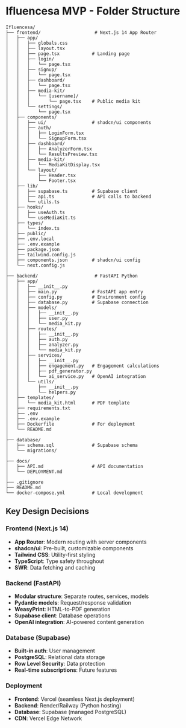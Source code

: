 # Ifluencesa MVP - Folder Structure

```
Ifluencesa/
├── frontend/                    # Next.js 14 App Router
│   ├── app/
│   │   ├── globals.css
│   │   ├── layout.tsx
│   │   ├── page.tsx            # Landing page
│   │   ├── login/
│   │   │   └── page.tsx
│   │   ├── signup/
│   │   │   └── page.tsx
│   │   ├── dashboard/
│   │   │   └── page.tsx
│   │   ├── media-kit/
│   │   │   └── [username]/
│   │   │       └── page.tsx    # Public media kit
│   │   └── settings/
│   │       └── page.tsx
│   ├── components/
│   │   ├── ui/                 # shadcn/ui components
│   │   ├── auth/
│   │   │   ├── LoginForm.tsx
│   │   │   └── SignupForm.tsx
│   │   ├── dashboard/
│   │   │   ├── AnalyzerForm.tsx
│   │   │   └── ResultsPreview.tsx
│   │   ├── media-kit/
│   │   │   └── MediaKitDisplay.tsx
│   │   └── layout/
│   │       ├── Header.tsx
│   │       └── Footer.tsx
│   ├── lib/
│   │   ├── supabase.ts         # Supabase client
│   │   ├── api.ts              # API calls to backend
│   │   └── utils.ts
│   ├── hooks/
│   │   ├── useAuth.ts
│   │   └── useMediaKit.ts
│   ├── types/
│   │   └── index.ts
│   ├── public/
│   ├── .env.local
│   ├── .env.example
│   ├── package.json
│   ├── tailwind.config.js
│   ├── components.json         # shadcn/ui config
│   └── next.config.js
│
├── backend/                     # FastAPI Python
│   ├── app/
│   │   ├── __init__.py
│   │   ├── main.py             # FastAPI app entry
│   │   ├── config.py           # Environment config
│   │   ├── database.py         # Supabase connection
│   │   ├── models/
│   │   │   ├── __init__.py
│   │   │   ├── user.py
│   │   │   └── media_kit.py
│   │   ├── routes/
│   │   │   ├── __init__.py
│   │   │   ├── auth.py
│   │   │   ├── analyzer.py
│   │   │   └── media_kit.py
│   │   ├── services/
│   │   │   ├── __init__.py
│   │   │   ├── engagement.py   # Engagement calculations
│   │   │   ├── pdf_generator.py
│   │   │   └── ai_service.py   # OpenAI integration
│   │   └── utils/
│   │       ├── __init__.py
│   │       └── helpers.py
│   ├── templates/
│   │   └── media_kit.html      # PDF template
│   ├── requirements.txt
│   ├── .env
│   ├── .env.example
│   ├── Dockerfile              # For deployment
│   └── README.md
│
├── database/
│   ├── schema.sql              # Supabase schema
│   └── migrations/
│
├── docs/
│   ├── API.md                  # API documentation
│   └── DEPLOYMENT.md
│
├── .gitignore
├── README.md
└── docker-compose.yml          # Local development
```

## Key Design Decisions

### Frontend (Next.js 14)
- **App Router**: Modern routing with server components
- **shadcn/ui**: Pre-built, customizable components
- **Tailwind CSS**: Utility-first styling
- **TypeScript**: Type safety throughout
- **SWR**: Data fetching and caching

### Backend (FastAPI)
- **Modular structure**: Separate routes, services, models
- **Pydantic models**: Request/response validation
- **WeasyPrint**: HTML-to-PDF generation
- **Supabase client**: Database operations
- **OpenAI integration**: AI-powered content generation

### Database (Supabase)
- **Built-in auth**: User management
- **PostgreSQL**: Relational data storage
- **Row Level Security**: Data protection
- **Real-time subscriptions**: Future features

### Deployment
- **Frontend**: Vercel (seamless Next.js deployment)
- **Backend**: Render/Railway (Python hosting)
- **Database**: Supabase (managed PostgreSQL)
- **CDN**: Vercel Edge Network
